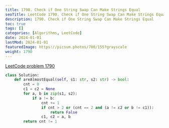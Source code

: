 ```yaml
---
title: 1790. Check if One String Swap Can Make Strings Equal
seoTitle: LeetCode 1790. Check if One String Swap Can Make Strings Equal | Python solution and explanation
description: 1790. Check if One String Swap Can Make Strings Equal
toc: true
tags: []
categories: [Algorithms, LeetCode]
date: 2024-01-01
lastMod: 2024-01-01
featuredImage: https://picsum.photos/700/155?grayscale
weight: 1790
---
```


[LeetCode problem 1790](https://leetcode.com/problems/check-if-one-string-swap-can-make-strings-equal/)

```python
class Solution:
    def areAlmostEqual(self, s1: str, s2: str) -> bool:
        cnt = 0
        c1 = c2 = None
        for a, b in zip(s1, s2):
            if a != b:
                cnt += 1
                if cnt > 2 or (cnt == 2 and (a != c2 or b != c1)):
                    return False
                c1, c2 = a, b
        return cnt != 1

```
